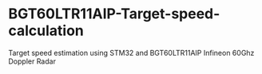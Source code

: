 # BGT60LTR11AIP-Target-speed-calculation
Target speed estimation using STM32 and BGT60LTR11AIP Infineon 60Ghz Doppler Radar
